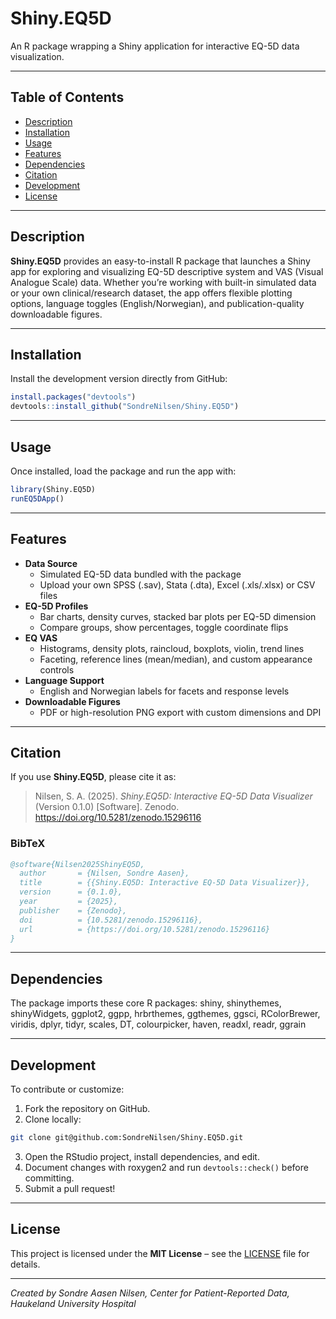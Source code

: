 # Shiny.EQ5D

An R package wrapping a Shiny application for interactive EQ-5D data visualization.

------------------------------------------------------------------------

## Table of Contents

-   [Description](#description)
-   [Installation](#installation)
-   [Usage](#usage)
-   [Features](#features)
-   [Dependencies](#dependencies)
-   [Citation](#citation)
-   [Development](#development)
-   [License](#license)

------------------------------------------------------------------------

## Description 

**Shiny.EQ5D** provides an easy-to-install R package that launches a  Shiny app for exploring and visualizing EQ-5D descriptive system and VAS (Visual Analogue Scale) data. Whether you’re working with built-in simulated data or your own clinical/research dataset, the app offers flexible plotting options, language toggles (English/Norwegian), and publication-quality downloadable figures.

------------------------------------------------------------------------

## Installation 

Install the development version directly from GitHub:

``` r
install.packages("devtools")
devtools::install_github("SondreNilsen/Shiny.EQ5D")
```

------------------------------------------------------------------------

## Usage 

Once installed, load the package and run the app with:

``` r
library(Shiny.EQ5D)
runEQ5DApp()
```

------------------------------------------------------------------------

## Features 

-   **Data Source**
    -   Simulated EQ-5D data bundled with the package
    -   Upload your own SPSS (.sav), Stata (.dta), Excel (.xls/.xlsx) or CSV files
-   **EQ-5D Profiles**
    -   Bar charts, density curves, stacked bar plots per EQ-5D dimension
    -   Compare groups, show percentages, toggle coordinate flips
-   **EQ VAS**
    -   Histograms, density plots, raincloud, boxplots, violin, trend lines
    -   Faceting, reference lines (mean/median), and custom appearance controls
-   **Language Support**
    -   English and Norwegian labels for facets and response levels
-   **Downloadable Figures**
    -   PDF or high-resolution PNG export with custom dimensions and DPI
    

------------------------------------------------------------------------
  
## Citation 

If you use **Shiny.EQ5D**, please cite it as:

> Nilsen, S. A. (2025). *Shiny.EQ5D: Interactive EQ-5D Data Visualizer* (Version 0.1.0) [Software]. Zenodo. https://doi.org/10.5281/zenodo.15296116

### BibTeX

```bibtex
@software{Nilsen2025ShinyEQ5D,
  author       = {Nilsen, Sondre Aasen},
  title        = {{Shiny.EQ5D: Interactive EQ-5D Data Visualizer}},
  version      = {0.1.0},
  year         = {2025},
  publisher    = {Zenodo},
  doi          = {10.5281/zenodo.15296116},
  url          = {https://doi.org/10.5281/zenodo.15296116}
}
```

------------------------------------------------------------------------

## Dependencies

The package imports these core R packages: shiny, shinythemes, shinyWidgets, ggplot2, ggpp, hrbrthemes, ggthemes, ggsci, RColorBrewer, viridis, dplyr, tidyr, scales, DT, colourpicker, haven, readxl, readr, ggrain

------------------------------------------------------------------------

## Development

To contribute or customize:

1.  Fork the repository on GitHub.
2.  Clone locally:

``` bash
git clone git@github.com:SondreNilsen/Shiny.EQ5D.git
```

3.  Open the RStudio project, install dependencies, and edit.
4.  Document changes with roxygen2 and run `devtools::check()` before committing.
5.  Submit a pull request!

------------------------------------------------------------------------

## License

This project is licensed under the **MIT License** – see the [LICENSE](LICENSE) file for details.

------------------------------------------------------------------------

*Created by Sondre Aasen Nilsen, Center for Patient-Reported Data, Haukeland University Hospital*
